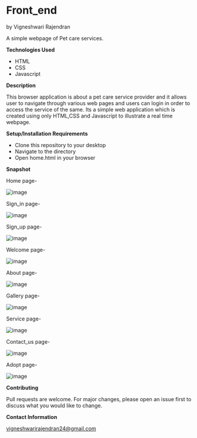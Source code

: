 # Front_end
by Vigneshwari Rajendran

A simple webpage of Pet care services.

**Technologies Used**

 - HTML
 - CSS
 - Javascript

**Description**

This browser application is about a pet care service provider and it allows user to navigate through various web pages and users can login in order to access the service of the same. Its a simple web application which is created using only HTML,CSS and Javascript to illustrate a real time webpage.

**Setup/Installation Requirements**

 - Clone this repository to your desktop
 - Navigate to the directory
 - Open home.html in your browser

**Snapshot**

Home page-

![image](https://user-images.githubusercontent.com/51949214/128045527-a6f78c77-245c-4ab3-a00f-507a700af791.png)

Sign_in page-

![image](https://user-images.githubusercontent.com/51949214/128046232-a7b5ed86-46fa-4ae3-a08b-53cc9420e6e7.png)

Sign_up page-

![image](https://user-images.githubusercontent.com/51949214/129947495-8e0a403c-40ed-49c4-917e-c00580aa07bd.png)

Welcome page-

![image](https://user-images.githubusercontent.com/51949214/129947564-c726234c-dc05-43b4-9c1a-c1e35715e509.png)

About page-

![image](https://user-images.githubusercontent.com/51949214/128046616-e412ec59-6213-47b4-b36a-3adb3611530d.png)

Gallery page-

![image](https://user-images.githubusercontent.com/51949214/128046790-58bdf5af-d2ef-4c0e-a1cf-c851aef67fac.png)

Service page-

![image](https://user-images.githubusercontent.com/51949214/128046977-fa763c37-60e9-4fa9-b568-b68d1728ad0f.png)

Contact_us page-

![image](https://user-images.githubusercontent.com/51949214/128047118-f3e87645-e871-4738-adce-6ee24f90260a.png)

Adopt page-

![image](https://user-images.githubusercontent.com/51949214/128047450-9e2707b5-675a-4c27-915a-4ae7100a2fa9.png)

**Contributing**

Pull requests are welcome. For major changes, please open an issue first to discuss what you would like to change.


**Contact Information**

vigneshwarirajendran24@gmail.com
